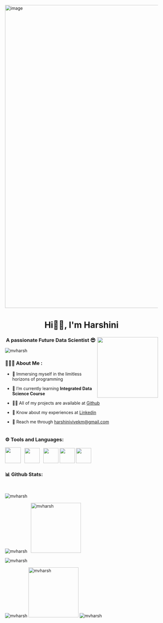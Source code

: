 
<img width="1000" alt="image" src="https://github.com/mvharsh/mvharsh/assets/111365320/40910d79-b670-42f0-97f1-1a6e4134cbd5">

<h1 align="center">Hi👋🏻, I'm Harshini</h1>

<h3 align="center">A passionate Future Data Scientist 😎<img align="right" src = "https://mir-s3-cdn-cf.behance.net/project_modules/disp/601014116770475.6068beff4640a.gif" max-width="200" height="200"></h3>

<p align="left"> <img src="https://komarev.com/ghpvc/?username=mvharsh&label=Profile%20views&color=f81894&style=flat" alt="mvharsh" /> </p>

<h3 align="left">👩🏻‍💻 About Me :</h3>

-  🔭 Immersing myself in the limitless horizons of programming

- 🌱 I’m currently learning **Integrated Data Science Course**

- 👨‍💻 All of my projects are available at [Github](https://github.com/mvharsh)

- 📄 Know about my experiences at [Linkedin](https://www.linkedin.com/in/harshini-vivek/)

- 📩 Reach me through harshinivivekm@gmail.com
<br></br>

<!--
<h3 align="left">Find me on:</h3>
<p>
<a href="https://linkedin.com/in/harshini-vivek/" target="blank"><img align="center" src="https://www.freeiconspng.com/thumbs/linkedin-logo-png/linkedin-logo-3.png" alt="harshini-vivek" height="40" width="40" /></a> 
<a href="https://www.sololearn.com/profile/24069672" target="blank"><img align="center" src="https://blob.sololearn.com/avatars/sololearn.png" height="40" width="40" /></a>
<a href="https://github.com/mvharsh/" target="blank"><img align="center" src="https://github.githubassets.com/images/modules/logos_page/GitHub-Mark.png" height="40" width="40" /></a>
<a href="https://www.hackerrank.com/harshinivivekm?hr_r=1" target="blank"><img align="center" src="https://upload.wikimedia.org/wikipedia/commons/thumb/4/40/HackerRank_Icon-1000px.png/800px-HackerRank_Icon-1000px.png" height="40" width="40" /></a> &nbsp;
<a href="https://www.hackerearth.com/@harshini441" target="blank"><img align="center" src="https://static-fastly.hackerearth.com/static/hackerearth/images/logo/HE_identity.png" height="40" width="40" /></a> 
<a href="https://leetcode.com/harshiniv/" target="blank"><img align="center" src="https://user-images.githubusercontent.com/63964149/152531278-5e01909d-0c2e-412a-8acc-4a06863c244d.png" height="40" width="40" /></a>
<a href="https://www.kaggle.com/vharshini" target="blank"><img align="center" src="https://cdn4.iconfinder.com/data/icons/logos-and-brands/512/189_Kaggle_logo_logos-512.png" height="40" width="40" /></a>
<a href="https://www.coursera.org/user/0f29e12c5b141a955f0c08a8b7398f3b" target="blank"><img align="center" src="https://d3njjcbhbojbot.cloudfront.net/api/utilities/v1/imageproxy/https://coursera.s3.amazonaws.com/media/coursera-rebrand-logo-square.png?auto=format%2Ccompress&dpr=1" height="40" width="40" /></a>
</p>
<br/> 
-->
<h3 align="left">⚙️ Tools and Languages:</h3>
<p> 
<img height=52 src="https://cdn.worldvectorlogo.com/logos/c-1.svg"/> &nbsp;
<img height=50 src="https://cdn.worldvectorlogo.com/logos/c.svg"/> &nbsp;
<img height=50 src="https://cdn.jsdelivr.net/gh/devicons/devicon/icons/python/python-original.svg"/>
<img height=50 src="https://cdn.jsdelivr.net/gh/devicons/devicon/icons/java/java-original.svg"/>
<img height=50 src="https://encrypted-tbn0.gstatic.com/images?q=tbn:ANd9GcSOA0aKeXOzoW3f8cc4S8Kx4piOE6BHhryGYBikEdw1Tg&usqp=CAU&ec=48665699"/> &nbsp; <br />
<!-- <img height=50 src="https://cdn.worldvectorlogo.com/logos/xampp.svg"/> &nbsp;
<br/>
<img height=50 src="https://cdn.jsdelivr.net/gh/devicons/devicon/icons/html5/html5-original.svg" />
<img height=50 src="https://cdn.jsdelivr.net/gh/devicons/devicon/icons/css3/css3-original.svg" />
<img height=50 src="https://cdn.jsdelivr.net/gh/devicons/devicon/icons/github/github-original.svg"/> &nbsp;
<img height=50 src="https://cdn.worldvectorlogo.com/logos/office-2.svg"/> &nbsp;
<img height=50 src="https://cdn.jsdelivr.net/gh/devicons/devicon/icons/canva/canva-original.svg"/> 
<img height=50 src="https://cdn.worldvectorlogo.com/logos/oracle-1.svg"/> </p> -->

<h3 align="left">📊 Github Stats:</h3> <br/>
<!-- <p align="left"> <a href="https://github.com/ryo-ma/github-profile-trophy"><img src="https://github-profile-trophy.vercel.app/?username=mvharsh" alt="mvharsh" /></a> </p> -->
<p><img src="https://github-profile-trophy.vercel.app/?username=mvharsh&row=1&column=4&rank=SECRET,SSS,SS,S,AAA,AA,A,B,C&no-bg=true" alt="mvharsh" /></p> 
<p><img src="https://github-readme-stats.vercel.app/api/top-langs?username=mvharsh&show_icons=true&locale=en&layout=compact&no-bg=true" alt="mvharsh" /> &nbsp; <img src="https://github-readme-stats.vercel.app/api?username=mvharsh&theme=buefy&show_icons=true&no-bg=true" alt="mvharsh" max-width="175" height="165" /></p>
<p><img src="https://github-readme-streak-stats.herokuapp.com/?user=mvharsh&no-bg=true" alt="mvharsh" /></p>

<!-- Line 1: Top Languages -->
<img src="https://github-readme-stats.vercel.app/api/top-langs?username=mvharsh&show_icons=true&locale=en&layout=compact&theme=light&no-frame=true" alt="mvharsh" /> 

<!-- Line 2: GitHub Stats -->
<img src="https://github-readme-stats.vercel.app/api?username=mvharsh&theme=light&show_icons=true&no-frame=true" alt="mvharsh" style="max-width: 175px; height: 165px;" />

<!-- Line 3: GitHub Streak Stats -->
<img src="https://github-readme-streak-stats.herokuapp.com/?user=mvharsh&theme=light&no-frame=true" alt="mvharsh" />


